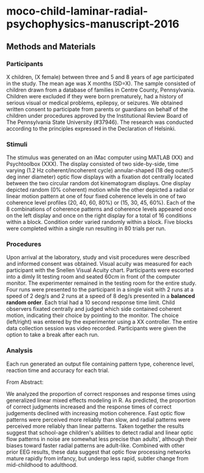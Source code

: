 # moco-child-laminar-radial-psychophysics-manuscript-2016

## Methods and Materials  
### Participants  

X children, (X  female) between three and 5 and 8 years of age participated in the study. The mean age was X months (SD=X). The sample consisted of children drawn from a database of families in Centre County, Pennsylvania. Children were excluded if they were born prematurely, had a history of serious visual or medical problems, epilepsy, or seizures. We obtained written consent to participate from parents or guardians on behalf of the children under procedures approved by the Institutional Review Board of The Pennsylvania State University (#37946). The research was conducted according to the principles expressed in the Declaration of Helsinki.

### Stimuli

The stimulus was generated on an iMac computer using MATLAB (XX) and Psychtoolbox (XXX). The display consisted of two side-by-side, time varying (1.2 Hz coherent/incoherent cycle) annular-shaped (18 deg outer/5 deg inner diameter) optic flow displays with a fixation dot centrally located between the two circular random dot kinematogram displays. One display depicted random (0% coherent) motion while the other depicted a radial or linear motion pattern at one of four fixed coherence levels in one of two coherence level profiles (20, 40, 60, 80%) or (15, 30, 45, 60%). Each of the 8 combinations of coherence patterns and coherence levels appeared once on the left display and once on the right display for a total of 16 conditions within a block. Condition order varied randomly within a block. Five blocks were completed within a single run resulting in 80 trials per run.


### Procedures

Upon arrival at the laboratory, study and visit procedures were described and informed consent was obtained. Visual acuity was measured for each participant with the Snellen Visual Acuity chart. Participants were escorted into a dimly lit testing room and seated 60cm in front of the computer monitor. The experimenter remained in the testing room for the entire study. Four runs were presented to the participant in a single visit with 2 runs at a speed of 2 deg/s and 2 runs at a speed of 8 deg/s presented in a **balanced random order**. Each trial had a 10 second response time limit. Child observers fixated centrally and judged which side contained coherent motion, indicating their choice by pointing to the monitor. The choice (left/right) was entered by the experimenter using a XX controller. The entire data collection session was video recorded. Participants were given the option to take a break after each run.


### Analysis

Each run generated an output file containing pattern type, coherence level, reaction time and accuracy for each trial.   



From Abstract:

We analyzed the proportion of correct responses and response times using generalized linear mixed effects modeling in R. As predicted, the proportion of correct judgments increased and the response times of correct judgements declined with increasing motion coherence. Fast optic flow patterns were perceived more reliably than slow, and radial patterns were perceived more reliably than linear patterns. Taken together the results suggest that school-age children's abilities to detect radial and linear optic flow patterns in noise are somewhat less precise than adults', although their biases toward faster radial patterns are adult-like. Combined with other prior EEG results, these data suggest that optic flow processing networks mature rapidly from infancy, but undergo less rapid, subtler change from mid-childhood to adulthood.
